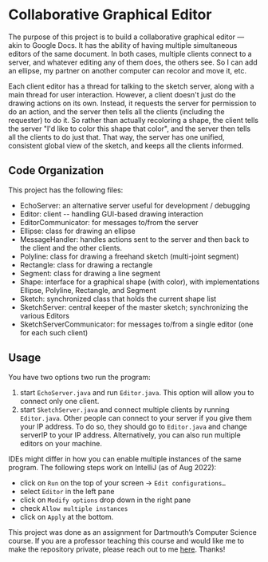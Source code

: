 # Collaborative Graphical Editor

The purpose of this project is to build a collaborative graphical editor — akin to Google Docs. It has the ability of having multiple simultaneous editors of the same document. In both cases, multiple clients connect to a server, and whatever editing any of them does, the others see. So I can add an ellipse, my partner on another computer can recolor and move it, etc.
 
Each client editor has a thread for talking to the sketch server, along with a main thread for user interaction. However, a client doesn't just do the drawing actions on its own. Instead, it requests the server for permission to do an action, and the server then tells all the clients (including the requester) to do it. So rather than actually recoloring a shape, the client tells the server "I'd like to color this shape that color", and the server then tells all the clients to do just that. That way, the server has one unified, consistent global view of the sketch, and keeps all the clients informed.
 
## Code Organization
This project has the following files:
- EchoServer: an alternative server useful for development / debugging
- Editor: client -- handling GUI-based drawing interaction
- EditorCommunicator: for messages to/from the server
- Ellipse: class for drawing an ellipse
- MessageHandler: handles actions sent to the server and then back to the client and the other clients.
- Polyline: class for drawing a freehand sketch (multi-joint segment)
- Rectangle: class for drawing a rectangle
- Segment: class for drawing a line segment
- Shape: interface for a graphical shape (with color), with implementations Ellipse, Polyline, Rectangle, and Segment
- Sketch: synchronized class that holds the current shape list
- SketchServer: central keeper of the master sketch; synchronizing the various Editors
- SketchServerCommunicator: for messages to/from a single editor (one for each such client)
 
## Usage
You have two options two run the program:
1. start `EchoServer.java` and run `Editor.java`. This option will allow you to connect only one client.
2. start `SketchServer.java` and connect multiple clients by running `Editor.java`.  Other people can connect to your server if you give them your IP address. To do so, they should go to `Editor.java` and change serverIP to your IP address. Alternatively, you can also run multiple editors on your machine.
 
IDEs might differ in how you can enable multiple instances of the same program. The following steps work on IntelliJ (as of Aug 2022):
- click on `Run` on the top of your screen -> `Edit configurations…`
- select `Editor` in the left pane
- click on `Modify options` drop down in the right pane
- check `Allow multiple instances`
- click on `Apply` at the bottom.
 
This project was done as an assignment for Dartmouth’s Computer Science course. If you are a professor teaching this course and would like me to make the repository private, please reach out to me [here](mailto:aimen.a.abdulaziz.25@dartmouth.edu). Thanks!

